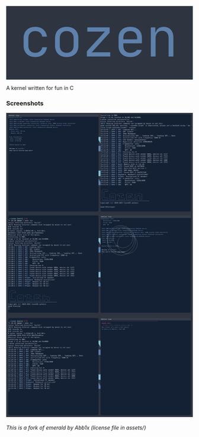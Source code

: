 <img src="assets/cozenlogo.png" align="center">
<p> A kernel written for fun in C </p>

### Screenshots

<img src="assets/screenshots/main.png" align="center">
<img src="assets/screenshots/drw.png" align="center">
<img src="assets/screenshots/panictest.png" align="center">

###### This is a fork of emerald by Abb1x (license file in assets/)

